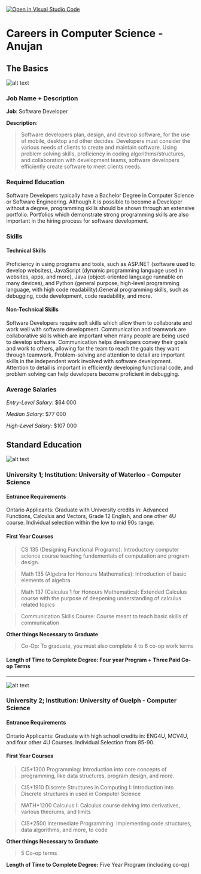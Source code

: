 [![Open in Visual Studio Code](https://classroom.github.com/assets/open-in-vscode-c66648af7eb3fe8bc4f294546bfd86ef473780cde1dea487d3c4ff354943c9ae.svg)](https://classroom.github.com/online_ide?assignment_repo_id=8706229&assignment_repo_type=AssignmentRepo)

# Careers in Computer Science - Anujan

## The Basics

![alt text](https://img.freepik.com/premium-photo/developing-programmer-development-website-design-coding-technologies-working-software-company-office_18497-1234.jpg?w=2000 "Stock Image")

### Job Name + Description 

**Job**: Software Developer

**Description**: 

> Software developers plan, design, and develop software, for the use of mobile, desktop and other decides. Developers must consider the various needs of clients to create and maintain software. Using problem solving skills, proficiency in coding algorithms/structures, and collaboration with development teams, software developers efficiently create software to meet clients needs.

### Required Education

Software Developers typically have a Bachelor Degree in Computer Science or Software Engineering. Although it is possible to become a Developer without a degree, programming skills should be shown through an extensive portfolio. Portfolios which demonstrate strong programming skills are also important in the hiring process for software development. 


### Skills

#### **Technical Skills**
Proficiency in using programs and tools, such as ASP.NET (software used to develop websites), JavaScript (dynamic programming language used in websites, apps, and more), Java (object-oriented language runnable on many devices), and Python (general purpose, high-level programming language, with high code readability).General programming skills, such as debugging, code development, code readability, and more. 

#### **Non-Technical Skills**
Software Developers require soft skills which allow them to collaborate and work well with software development. Communication and teamwork are collaborative skills which are important when many people are being used to develop software. Communication helps developers convey their goals and work to others, allowing for the team to reach the goals they want through teamwork. Problem-solving and attention to detail are important skills in the independent work involved with software development. Attention to detail is important in efficiently developing functional code, and problem solving can help developers become proficient in debugging.


### Average Salaries

*Entry-Level Salary*: $64 000

*Median Salary*: $77 000

*High-Level Salary*: $107 000

## Standard Education

![alt text](https://media-exp1.licdn.com/dms/image/D563DAQGXnBeTbnTgmA/image-scale_191_1128/0/1664807082966?e=1665853200&v=beta&t=Uyyade5d5sw4wlflA29bICFfCIM5h-L_FRpfRDn3piU "Waterloo")

### University 1; Institution: University of Waterloo - Computer Science



#### Entrance Requirements 

Ontario Applicants: Graduate with University credits in: Advanced Functions, Calculus and Vectors, Grade 12 English, and one other 4U course. Individual selection within the low to mid 90s range.

#### First Year Courses

> CS 135 (Designing Functional Programs):
> Introductory computer science course teaching fundementals of computation and program design. 

> Math 135 (Algebra for Honours Mathematics):
> Introduction of basic elements of algebra

> Math 137 (Calculus 1 for Honours Mathematics):
> Extended Calculus course with the purpose of deepening understanding of calculus related topics

> Communication Skills Course:
> Course meant to teach basic skills of communication

**Other things Necessary to Graduate**
> Co-Op: To graduate, you must also complete 4 to 6 co-op work terms 

#### **Length of Time to Complete Degree:** Four year Program + Three Paid Co-op Terms
---

![alt text](https://marvel-b1-cdn.bc0a.com/f00000000209359/www.uoguelph.ca/cip/sites/default/files/Copy%20of%20One%20Word%20Banner-2.png "Guelph")

### University 2; Institution: University of Guelph - Computer Science



#### Entrance Requirements

Ontario Applicants: Graduate with high school credits in: ENG4U, MCV4U, and four other 4U Courses. Individual Selection from 85-90.

#### First Year Courses

> CIS*1300 Programming:
> Introduction into core concepts of programming, like data structures, program design, and more. 

> CIS*1910 Discrete Structures in Computing I:
> Introduction into Discrete structures in used in Computer Science

> MATH*1200 Calculus I:
> Calculus course delving into derivatives, various theorums, and limits

> CIS*2500 Intermediate Programming:
> Implementing code structures, data algorithms, and more, to code



**Other things Necessary to Graduate**
> 5 Co-op terms

**Length of Time to Complete Degree:** Five Year Program (including co-op)







